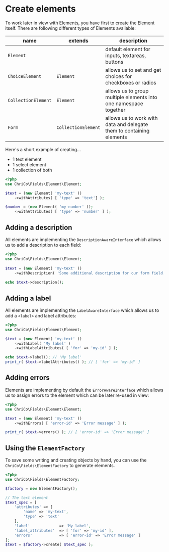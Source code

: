 # Create elements
To work later in view with Elements, you have first to create the Element itself. There are following different types of Elements available:


| name | extends | description |
| ------------- | ------------- | ------------- |
| `Element` | | default element for inputs, textareas, buttons |
| `ChoiceElement` | `Element` | allows us to set and get choices for checkboxes or radios |
| `CollectionElement` | `Element` | allows us to group multiple elements into one namespace together |
| `Form` | `CollectionElement` | allows us to work with data and delegate them to containing elements |

Here's a short example of creating...

- 1 text element
- 1 select element
- 1 collection of both

```php
<?php
use ChriCo\Fields\Element\Element;

$text = (new Element( 'my-text' ))
	->withAttributes( [ 'type' => 'text'] );

$number = (new Element( 'my-number' ));
	->withAttributes( [ 'type' => 'number' ] );
```

## Adding a description
All elements are implementing the `DescriptionAwareInterface` which allows us to add a description to each field:
 
```php
<?php
use ChriCo\Fields\Element\Element;
 
$text = (new Element( 'my-text' ))
	->withDescription( 'Some additional description for our form field.' );
  
echo $text->description(); 
```
 
 
## Adding a label
All elements are implementing the `LabelAwareInterface` which allows us to add a `<label>` and label attributes:

```php
<?php
use ChriCo\Fields\Element\Element;

$text = (new Element( 'my-text' ))
	->withLabel( 'My label' )
	->withLabelAttributes( [ 'for' => 'my-id' ] );

echo $text->label(); // 'My label'
print_r( $text->labelAttributes() ); // [ 'for' => 'my-id' ] 
```

## Adding errors
Elements are implementing by default the `ErrorAwareInterface` which allows us to assign errors to the element which can be later re-used in view:

```php
<?php
use ChriCo\Fields\Element\Element;

$text = (new Element( 'my-text' ))
	->withErrors( [ 'error-id' => 'Error message' ] );

print_r( $text->errors() ); // [ 'error-id' => 'Error message' ]
```

## Using the `ElementFactory`
To save some writing and creating objects by hand, you can use the `ChriCo\Fields\ElementFactory` to generate elements.

```php
<?php
use ChriCo\Fields\ElementFactory;

$factory = new ElementFactory(); 

// The text element
$text_spec = [
	'attributes' => [
		'name' => 'my-text',
		'type' => 'text'
	],
	'label'             => 'My label',
	'label_attributes'  => [ 'for' => 'my-id' ],
	'errors'            => [ 'error-id' => 'Error message' ]
];
$text = $factory->create( $text_spec );
```